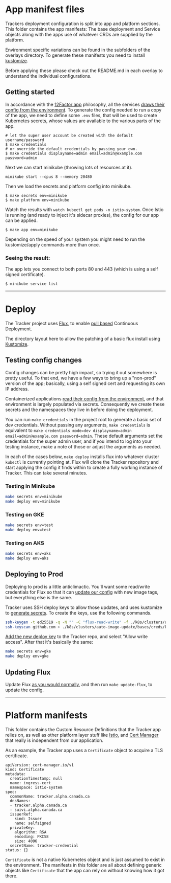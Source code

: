 # App manifest files

Trackers deployment configuration is split into app and platform sections. This folder contains the app manifests: The base deployment and Service objects along with the apps use of whatever CRDs are supplied by the platform.

Environment specific variations can be found in the subfolders of the overlays directory.
To generate these manifests you need to install [kustomize](https://kustomize.io/).

Before applying these please check out the README.md in each overlay to understand the individual configurations.

## Getting started

In accordance with the [12Factor app](https://12factor.net) philosophy, all the services [draws their config from the environment](https://12factor.net/config).
To generate the config needed to run a copy of the app, we need to define some `.env` files, that will be used to create Kubernetes secrets, whose values are available to the various parts of the app.

```
# let the super user account be created with the default username/password
$ make credentials
# or override the default credentials by passing your own.
$ make credentials displayname=admin email=admin@example.com password=admin
```

Next we can start minikube (throwing lots of resources at it).

```
minikube start --cpus 8 --memory 20480
```

Then we load the secrets and platform config into minikube.

```
$ make secrets env=minikube
$ make platform env=minikube
```

Watch the results with `watch kubectl get pods -n istio-system`. Once Istio is running (and ready to inject it's sidecar proxies), the config for our app can be applied.

```
$ make app env=minikube
```

Depending on the speed of your system you might need to run the kustomize/apply commands more than once.

### Seeing the result:

The app lets you connect to both ports 80 and 443 (which is using a self signed certificate).

```bash
$ minikube service list
```

---

# Deploy

The Tracker project uses [Flux](https://fluxcd.io/), to enable [pull based](https://alex.kaskaso.li/post/pull-based-pipelines) Continuous Deployment.

The directory layout here to allow the patching of a basic flux install using [Kustomize](https://kustomize.io/).

## Testing config changes

Config changes can be pretty high impact, so trying it out somewhere is pretty useful. To that end, we have a few ways to bring up a "non-prod" version of the app; basically, using a self signed cert and requesting its own IP address.

Containerized applications [read their config from the environment](https://12factor.net/config), and that environment is largely populated via secrets. Consequently we create these secrets and the namespaces they live in before doing the deployment.

You can run `make credentials` in the project root to generate a basic set of dev credentials. Without passing any arguments, `make credentials` is equivalent to `make credentials mode=dev displayname=admin email=admin@example.com password=admin`. These default arguments set the credentials for the super admin user, and if you intend to log into your testing instance, make a note of those or adjust the arguments as needed.

In each of the cases below, `make deploy` installs flux into whatever cluster `kubectl` is currently pointing at. Flux will clone the Tracker repository and start applying the config it finds within to create a fully working instance of Tracker. This can take several minutes.

### Testing in Minikube

```bash
make secrets env=minikube
make deploy env=minikube
```

### Testing on GKE

```bash
make secrets env=test
make deploy env=test
```

### Testing on AKS

```bash
make secrets env=aks
make deploy env=aks
```

## Deploying to Prod

Deploying to prod is a little anticlimactic. You'll want some read/write credentials for Flux so that it can [update our config](https://toolkit.fluxcd.io/components/image/imageupdateautomations/#update-strategy) with new image tags, but everything else is the same.

Tracker uses SSH deploy keys to allow those updates, and uses kustomize to [generate secrets](https://github.com/kubernetes-sigs/kustomize/blob/master/examples/secretGeneratorPlugin.md#secret-values-from-local-files). To create the keys, use the following commands.

```bash
ssh-keygen -t ed25519 -q -N "" -C "flux-read-write" -f ./k8s/clusters/auto-image-update/bases/creds/identity
ssh-keyscan github.com > ./k8s/clusters/auto-image-update/bases/creds/known_hosts
```

[Add the new deploy key](https://github.com/canada-ca/tracker/settings/keys/new) to the Tracker repo, and select "Allow write access".
After that it's basically the same:

```bash
make secrets env=gke
make deploy env=gke
```

## Updating Flux

Update Flux [as you would normally](https://fluxcd.io/docs/installation/), and then run `make update-flux`, to update the config.

---

# Platform manifests

This folder contains the Custom Resource Definitions that the Tracker app relies on, as well as other platform layer stuff like [Istio](https://istio.io/), and [Cert Manager](https://cert-manager.io) that really is independent from our application.

As an example, the Tracker app uses a `Certificate` object to acquire a TLS certificate.

```
apiVersion: cert-manager.io/v1
kind: Certificate
metadata:
  creationTimestamp: null
  name: ingress-cert
  namespace: istio-system
spec:
  commonName: tracker.alpha.canada.ca
  dnsNames:
  - tracker.alpha.canada.ca
  - suivi.alpha.canada.ca
  issuerRef:
    kind: Issuer
    name: selfsigned
  privateKey:
    algorithm: RSA
    encoding: PKCS8
    size: 4096
  secretName: tracker-credential
status: {}
```

`Certificate` is not a native Kubernetes object and is just assumed to exist in the environment. The manifests in this folder are all about defining generic objects like `Certificate` that the app can rely on without knowing how it got there.
